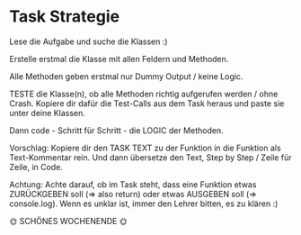 # Task Strategie

Lese die Aufgabe und suche die Klassen :)

Erstelle erstmal die Klasse mit allen Feldern und Methoden.

Alle Methoden geben erstmal nur Dummy Output / keine Logic.

TESTE die Klasse(n), ob alle Methoden richtig aufgerufen werden / ohne Crash.
Kopiere dir dafür die Test-Calls aus dem Task heraus und paste sie unter deine Klassen.

Dann code - Schritt für Schritt - die LOGIC der Methoden.

Vorschlag:
Kopiere dir den TASK TEXT zu der Funktion in die Funktion als Text-Kommentar rein.
Und dann übersetze den Text, Step by Step / Zeile für Zeile, in Code.

Achtung:
Achte darauf, ob im Task steht, dass eine Funktion etwas ZURÜCKGEBEN soll (=> also return) oder etwas AUSGEBEN soll (=> console.log).
Wenn es unklar ist, immer den Lehrer bitten, es zu klären :)

🌞 SCHÖNES WOCHENENDE 🌞
